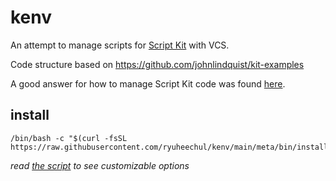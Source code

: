 # kenv
An attempt to manage scripts for [Script Kit](https://www.scriptkit.com/) with VCS.

Code structure based on https://github.com/johnlindquist/kit-examples

A good answer for how to manage Script Kit code was found [here](https://github.com/johnlindquist/kit/discussions/633#discussioncomment-1745756).

## install

```
/bin/bash -c "$(curl -fsSL https://raw.githubusercontent.com/ryuheechul/kenv/main/meta/bin/install.sh)"
```

_read [the script](./meta/bin/install.sh) to see customizable options_
